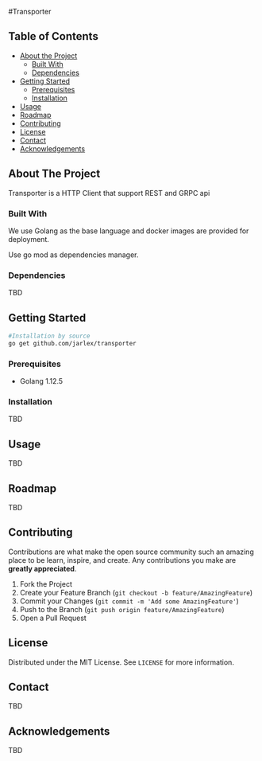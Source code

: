 #Transporter
<!-- TABLE OF CONTENTS -->
## Table of Contents

* [About the Project](#about-the-project)
  * [Built With](#built-with)
  * [Dependencies](#dependencies)
* [Getting Started](#getting-started)
  * [Prerequisites](#prerequisites)
  * [Installation](#installation)
* [Usage](#usage)
* [Roadmap](#roadmap)
* [Contributing](#contributing)
* [License](#license)
* [Contact](#contact)
* [Acknowledgements](#acknowledgements)



<!-- ABOUT THE PROJECT -->
## About The Project
Transporter is a HTTP Client that support REST and GRPC api

### Built With
We use Golang as the base language and docker images are provided for deployment.

Use go mod as dependencies manager.

### Dependencies
TBD


<!-- GETTING STARTED -->
## Getting Started
```bash
#Installation by source
go get github.com/jarlex/transporter
```

### Prerequisites
* Golang 1.12.5

### Installation
TBD

<!-- USAGE EXAMPLES -->
## Usage
TBD

<!-- ROADMAP -->
## Roadmap
TBD

<!-- CONTRIBUTING -->
## Contributing

Contributions are what make the open source community such an amazing place to be learn, inspire, and create. Any contributions you make are **greatly appreciated**.

1. Fork the Project
2. Create your Feature Branch (`git checkout -b feature/AmazingFeature`)
3. Commit your Changes (`git commit -m 'Add some AmazingFeature'`)
4. Push to the Branch (`git push origin feature/AmazingFeature`)
5. Open a Pull Request



<!-- LICENSE -->
## License
Distributed under the MIT License. See `LICENSE` for more information.



<!-- CONTACT -->
## Contact
TBD

<!-- ACKNOWLEDGEMENTS -->
## Acknowledgements
TBD